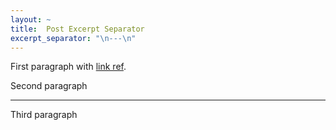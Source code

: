 ```yaml
---
layout: ~
title:  Post Excerpt Separator
excerpt_separator: "\n---\n"
---
```


First paragraph with [link ref][link].

Second paragraph

---

Third paragraph

[link]: https://jekyllrb.com/
